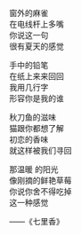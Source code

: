 ---
---

窗外的麻雀  
在电线杆上多嘴  
你说这一句  
很有夏天的感觉

手中的铅笔  
在纸上来来回回  
我用几行字  
形容你是我的谁

秋刀鱼的滋味  
猫跟你都想了解  
初恋的香味  
就这样被我们寻回

那温暖 的阳光  
像刚摘的鲜艳草莓  
你说你舍不得吃掉  
这一种感觉

——《七里香》
